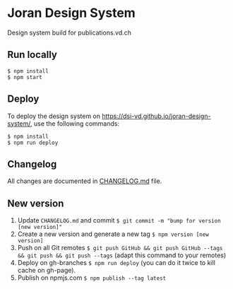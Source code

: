 # Joran Design System

Design system build for publications.vd.ch

## Run locally

```
$ npm install
$ npm start
```

## Deploy

To deploy the design system on https://dsi-vd.github.io/joran-design-system/, use the following commands:

```
$ npm install
$ npm run deploy
```

## Changelog

All changes are documented in [CHANGELOG.md](https://github.com/DSI-VD/joran-design-system/blob/master/CHANGELOG.md) file.


## New version

1. Update `CHANGELOG.md` and commit
`$ git commit -m "bump for version [new version]"`
2. Create a new version and generate a new tag
`$ npm version [new version]`
3. Push on all Git remotes
`$ git push GitHub && git push GitHub --tags && git push && git push --tags` (adapt this command to your remotes)
4. Deploy on gh-branches
`$ npm run deploy` (you can do it twice to kill cache on gh-page).
5. Publish on npmjs.com
`$ npm publish --tag latest`